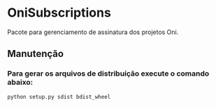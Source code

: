 # OniSubscriptions

Pacote para gerenciamento de assinatura dos projetos Oni.

## Manutenção

### Para gerar os arquivos de distribuíção execute o comando abaixo:
    
```bash
python setup.py sdist bdist_wheel
```